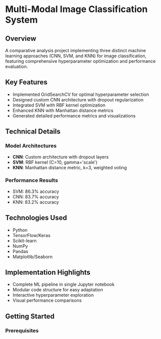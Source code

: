 # Multi-Modal Image Classification System

## Overview
A comparative analysis project implementing three distinct machine learning approaches (CNN, SVM, and KNN) for image classification, featuring comprehensive hyperparameter optimization and performance evaluation.

## Key Features
- Implemented GridSearchCV for optimal hyperparameter selection
- Designed custom CNN architecture with dropout regularization
- Integrated SVM with RBF kernel optimization
- Enhanced KNN with Manhattan distance metrics
- Generated detailed performance metrics and visualizations

## Technical Details

### Model Architectures
- **CNN**: Custom architecture with dropout layers
- **SVM**: RBF kernel (C=10, gamma='scale')
- **KNN**: Manhattan distance metric, k=3, weighted voting

### Performance Results
- SVM: 86.3% accuracy
- CNN: 83.7% accuracy
- KNN: 83.2% accuracy

## Technologies Used
- Python
- TensorFlow/Keras
- Scikit-learn
- NumPy
- Pandas
- Matplotlib/Seaborn

## Implementation Highlights
- Complete ML pipeline in single Jupyter notebook
- Modular code structure for easy adaptation
- Interactive hyperparameter exploration
- Visual performance comparisons

## Getting Started

### Prerequisites
